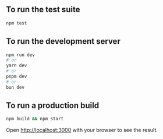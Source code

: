 

## To run the test suite

```bash
npm test
```

## To run the development server

```bash
npm run dev
# or
yarn dev
# or
pnpm dev
# or
bun dev
```

## To run a production build

```bash
npm build && npm start
```

Open [http://localhost:3000](http://localhost:3000) with your browser to see the result.

